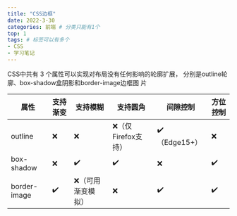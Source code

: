 ```yaml
---
title: "CSS边框"
date: 2022-3-30
categories: 前端 # 分类只能有1个
top: 1
tags: # 标签可以有多个
- CSS
- 学习笔记
---
```


CSS中共有 3 个属性可以实现对布局没有任何影响的轮廓扩展，
分别是outline轮廓、box-shadow盒阴影和border-image边框图
片

|属性|支持渐变|支持模糊|支持圆角|间隙控制|方位控制|
|---|---|---|---|---|---|
|outline|❌|❌|❌（仅Firefox支持）|✔️（Edge15+）|❌|
|box-shadow|❌|✔️|✔️|❌|✔️|
|border-image|✔️|❌（可用渐变模拟）|❌|✔️|✔️|

